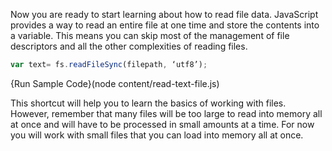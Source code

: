 Now you are ready to start learning about how to read file data. JavaScript provides a way to read an entire file at one time and store the contents into a variable. This means you can skip most of the management of file descriptors and all the other complexities of reading files. 

```javascript
var text= fs.readFileSync(filepath, ‘utf8’);
```

{Run Sample Code}(node content/read-text-file.js)

This shortcut will help you to learn the basics of working with files. However, remember that many files will be too large to read into memory all at once and will have to be processed in small amounts at a time. For now you will work with small files that you can load into memory all at once.

